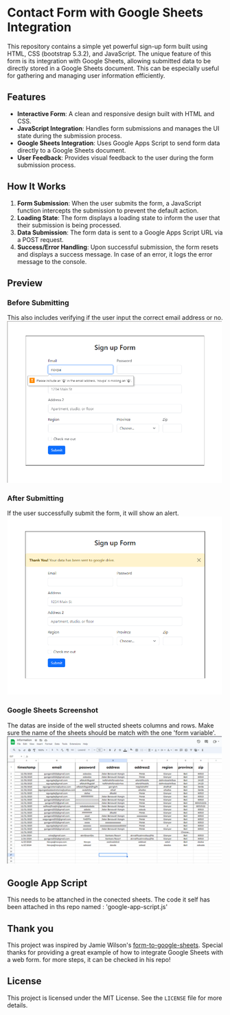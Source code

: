 # Contact Form with Google Sheets Integration

This repository contains a simple yet powerful sign-up form built using HTML, CSS (bootstrap 5.3.2), and JavaScript. The unique feature of this form is its integration with Google Sheets, allowing submitted data to be directly stored in a Google Sheets document. This can be especially useful for gathering and managing user information efficiently.

## Features

- **Interactive Form**: A clean and responsive design built with HTML and CSS.
- **JavaScript Integration**: Handles form submissions and manages the UI state during the submission process.
- **Google Sheets Integration**: Uses Google Apps Script to send form data directly to a Google Sheets document.
- **User Feedback**: Provides visual feedback to the user during the form submission process.

## How It Works

1. **Form Submission**: When the user submits the form, a JavaScript function intercepts the submission to prevent the default action.
2. **Loading State**: The form displays a loading state to inform the user that their submission is being processed.
3. **Data Submission**: The form data is sent to a Google Apps Script URL via a POST request.
4. **Success/Error Handling**: Upon successful submission, the form resets and displays a success message. In case of an error, it logs the error message to the console.

## Preview

### Before Submitting

This also includes verifying if the user input the correct email address or no.
<img src="beforesubmitting.png" alt="Before Submitting" width="500">

### After Submitting

If the user successfully submit the form, it will show an alert.
<img src="aftersubmitting.png" alt="After Submitting" width="500">

### Google Sheets Screenshot

The datas are inside of the well structed sheets columns and rows. Make sure the name of the sheets should be match with the one 'form variable'.
<img src="sheets.png" alt="Google Sheets" width="500">

## Google App Script
This needs to be attanched in the conected sheets. The code it self has been attached in ths repo named : 'google-app-script.js'

## Thank you

This project was inspired by Jamie Wilson's [form-to-google-sheets](https://github.com/jamiewilson/form-to-google-sheets). Special thanks for providing a great example of how to integrate Google Sheets with a web form. for more steps, it can be checked in his repo!

## License

This project is licensed under the MIT License. See the `LICENSE` file for more details.

